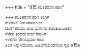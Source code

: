 +++
title = "015 ಕಲಕಿತರಸನ ಕರಣ"

+++
ಕಲಕಿತರಸನ ಕರಣ ಕಂಗಳ  
ಕುಳಿಗಳಲಿ ನೀರೂರೆತವಕಟಕ  
ಟೆಲೆಗೆ ಕರೆಯಾ ಪಾಪಿ ಮಗನನು ಕುರುಕುಲಾಂತಕನ  
ಸೆಳೆದು ತಂದರು ಕರ್ಣ ಶಕುನಿಗ  
ಳಳಲಿಗನ ತೆಗೆದಪ್ಪಿದರು ಕುರು  
ತಿಲಕ ನಿನ್ನುಳಿದೊಡಲ ಹಿಡಿವೆನೆಯೆಂದನಂಧ ನೃಪ    ॥15॥